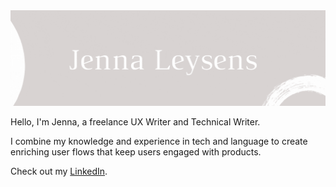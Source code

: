 <img src="./jennaleysens.gif">

<p>Hello, I'm Jenna, a freelance UX Writer and Technical Writer.</p>

<p>I combine my knowledge and experience in tech and language to create enriching user flows that keep users engaged with products.</p>

Check out my [LinkedIn](https://www.linkedin.com/in/jenna-leysens/).

<!--
**JennaLeysens/JennaLeysens** is a ✨ _special_ ✨ repository because its `README.md` (this file) appears on your GitHub profile.
-->
